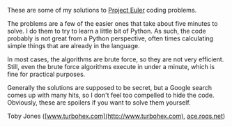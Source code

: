 These are some of my solutions to [Project Euler](http://projecteuler.net) coding problems.

The problems are a few of the easier ones that take about five minutes to solve.  I do them
to try to learn a little bit of Python. As such, the code probably is not great from a
Python perspective, often times calculating simple things that are already in the language.

In most cases, the algorithms are brute force, so they are not very efficient.  Still, even the
brute force algorithms execute in under a minute, which is fine for practical purposes.

Generally the solutions are supposed to be secret, but a Google search comes up with many hits,
so I don't feel too compelled to hide the code.  Obviously, these are spoilers if you want to
solve them yourself.

Toby Jones \([www.turbohex.com](http://www.turbohex.com), [ace.roqs.net](http://ace.roqs.net)\)